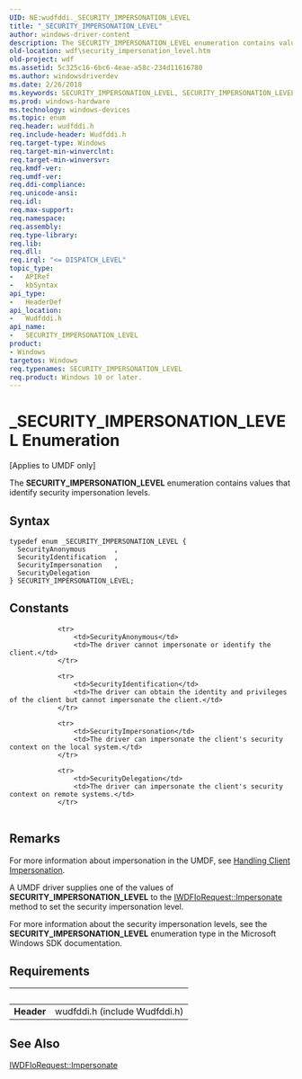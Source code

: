 ```yaml
---
UID: NE:wudfddi._SECURITY_IMPERSONATION_LEVEL
title: "_SECURITY_IMPERSONATION_LEVEL"
author: windows-driver-content
description: The SECURITY_IMPERSONATION_LEVEL enumeration contains values that identify security impersonation levels.
old-location: wdf\security_impersonation_level.htm
old-project: wdf
ms.assetid: 5c325c16-6bc6-4eae-a58c-234d11616780
ms.author: windowsdriverdev
ms.date: 2/26/2018
ms.keywords: SECURITY_IMPERSONATION_LEVEL, SECURITY_IMPERSONATION_LEVEL enumeration, SecurityAnonymous, SecurityDelegation, SecurityIdentification, SecurityImpersonation, _SECURITY_IMPERSONATION_LEVEL, umdf.security_impersonation_level, umdfstructs_f81ccb0e-4b8c-4a8a-bdd3-4b4a45a750ab.xml, wdf.security_impersonation_level, wudfddi/SECURITY_IMPERSONATION_LEVEL, wudfddi/SecurityAnonymous, wudfddi/SecurityDelegation, wudfddi/SecurityIdentification, wudfddi/SecurityImpersonation
ms.prod: windows-hardware
ms.technology: windows-devices
ms.topic: enum
req.header: wudfddi.h
req.include-header: Wudfddi.h
req.target-type: Windows
req.target-min-winverclnt: 
req.target-min-winversvr: 
req.kmdf-ver: 
req.umdf-ver: 
req.ddi-compliance: 
req.unicode-ansi: 
req.idl: 
req.max-support: 
req.namespace: 
req.assembly: 
req.type-library: 
req.lib: 
req.dll: 
req.irql: "<= DISPATCH_LEVEL"
topic_type:
-	APIRef
-	kbSyntax
api_type:
-	HeaderDef
api_location:
-	Wudfddi.h
api_name:
-	SECURITY_IMPERSONATION_LEVEL
product:
- Windows
targetos: Windows
req.typenames: SECURITY_IMPERSONATION_LEVEL
req.product: Windows 10 or later.
---
```


# _SECURITY_IMPERSONATION_LEVEL Enumeration
<p class="CCE_Message">[Applies to UMDF only]

The <b>SECURITY_IMPERSONATION_LEVEL</b> enumeration contains values that identify security impersonation levels.

## Syntax
```
typedef enum _SECURITY_IMPERSONATION_LEVEL {
  SecurityAnonymous       ,
  SecurityIdentification  ,
  SecurityImpersonation   ,
  SecurityDelegation
} SECURITY_IMPERSONATION_LEVEL;
```

## Constants

<table>
            
                <tr>
                    <td>SecurityAnonymous</td>
                    <td>The driver cannot impersonate or identify the client.</td>
                </tr>
            
                <tr>
                    <td>SecurityIdentification</td>
                    <td>The driver can obtain the identity and privileges of the client but cannot impersonate the client.</td>
                </tr>
            
                <tr>
                    <td>SecurityImpersonation</td>
                    <td>The driver can impersonate the client's security context on the local system.</td>
                </tr>
            
                <tr>
                    <td>SecurityDelegation</td>
                    <td>The driver can impersonate the client's security context on remote systems.</td>
                </tr>
</table>

## Remarks

For more information about impersonation in the UMDF, see <a href="https://docs.microsoft.com/en-us/windows-hardware/drivers/wdf/handling-client-impersonation-in-umdf-drivers">Handling Client Impersonation</a>.

A UMDF driver supplies one of the values of <b>SECURITY_IMPERSONATION_LEVEL</b> to the <a href="https://msdn.microsoft.com/library/windows/hardware/ff559136">IWDFIoRequest::Impersonate</a> method to set the security impersonation level.

For more information about the security impersonation levels, see the <b>SECURITY_IMPERSONATION_LEVEL</b> enumeration type in the Microsoft Windows SDK documentation.

## Requirements
| &nbsp; | &nbsp; |
| ---- |:---- |
| **Header** | wudfddi.h (include Wudfddi.h) |

## See Also

<a href="https://msdn.microsoft.com/library/windows/hardware/ff559136">IWDFIoRequest::Impersonate</a>
